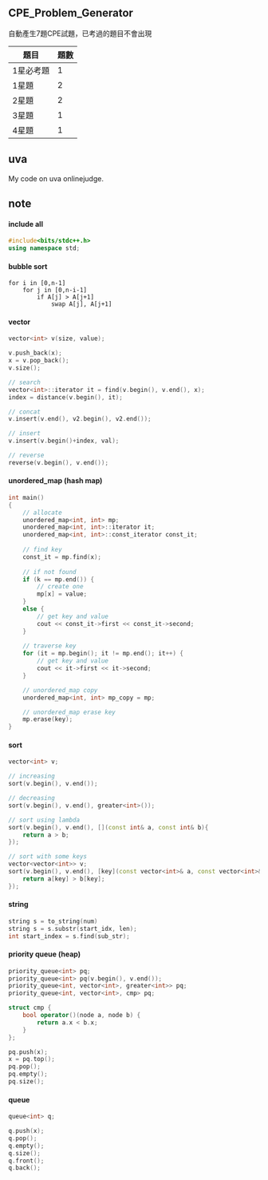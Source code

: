 
## CPE_Problem_Generator

自動產生7題CPE試題，已考過的題目不會出現

|題目|題數|
|---|---|
1星必考題|1
1星題|2
2星題|2
3星題|1
4星題|1

## uva

My code on uva onlinejudge.

## note 

#### include all
``` cpp
#include<bits/stdc++.h>
using namespace std;
```

#### bubble sort
``` 
for i in [0,n-1]
    for j in [0,n-i-1]
        if A[j] > A[j+1]
            swap A[j], A[j+1]
```

#### vector
``` cpp
vector<int> v(size, value);

v.push_back(x);
x = v.pop_back();
v.size();

// search
vector<int>::iterator it = find(v.begin(), v.end(), x);
index = distance(v.begin(), it);

// concat
v.insert(v.end(), v2.begin(), v2.end());

// insert
v.insert(v.begin()+index, val);

// reverse
reverse(v.begin(), v.end());
```

#### unordered_map (hash map)
``` cpp
int main()
{
    // allocate
    unordered_map<int, int> mp;
    unordered_map<int, int>::iterator it;
    unordered_map<int, int>::const_iterator const_it;
    
    // find key
    const_it = mp.find(x);
    
    // if not found
    if (k == mp.end()) {
        // create one
        mp[x] = value;
    }
    else {
        // get key and value
        cout << const_it->first << const_it->second;
    }
    
    // traverse key
    for (it = mp.begin(); it != mp.end(); it++) {
        // get key and value
        cout << it->first << it->second;
    }

    // unordered_map copy
    unordered_map<int, int> mp_copy = mp;

    // unordered_map erase key
    mp.erase(key);
}
```

#### sort 
``` cpp
vector<int> v;

// increasing
sort(v.begin(), v.end());

// decreasing
sort(v.begin(), v.end(), greater<int>());

// sort using lambda
sort(v.begin(), v.end(), [](const int& a, const int& b){
    return a > b;
});

// sort with some keys
vector<vector<int>> v;
sort(v.begin(), v.end(), [key](const vector<int>& a, const vector<int>& b){
    return a[key] > b[key];
});
```

#### string

``` cpp
string s = to_string(num)
string s = s.substr(start_idx, len);
int start_index = s.find(sub_str);
```

#### priority queue (heap)

``` cpp
priority_queue<int> pq;
priority_queue<int> pq(v.begin(), v.end());
priority_queue<int, vector<int>, greater<int>> pq;
priority_queue<int, vector<int>, cmp> pq;

struct cmp {
    bool operator()(node a, node b) {
        return a.x < b.x;
    }
};

pq.push(x);
x = pq.top();
pq.pop();
pq.empty();
pq.size();
```

#### queue

``` cpp
queue<int> q;

q.push(x);
q.pop();
q.empty();
q.size();
q.front();
q.back();
```